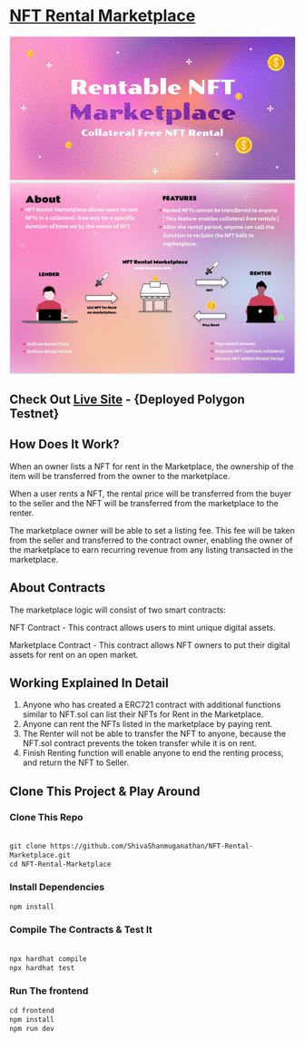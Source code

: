 # [NFT Rental Marketplace](https://nft-rental-marketplace.netlify.app/) 
![alt text](rental_poster1.JPG)
![alt text](rental_poster.JPG)

## Check Out [Live Site](https://nft-rental-marketplace.netlify.app/) - {Deployed Polygon Testnet}


## How Does It Work?

When an owner lists a NFT for rent in the Marketplace, the ownership of the item will be transferred from the owner to the marketplace.

When a user rents a NFT, the rental price will be transferred from the buyer to the seller and the NFT will be transferred from the marketplace to the renter.

The marketplace owner will be able to set a listing fee. This fee will be taken from the seller and transferred to the contract owner, enabling the owner of the marketplace to earn recurring revenue from any listing transacted in the marketplace.

## About Contracts
The marketplace logic will consist of two smart contracts:

NFT Contract - This contract allows users to mint unique digital assets.

Marketplace Contract - This contract allows NFT owners to put their digital assets for rent on an open market.

## Working Explained In Detail
1. Anyone who has created a ERC721 contract with additional functions similar to NFT.sol can list their NFTs for Rent in the Marketplace.
2. Anyone can rent the NFTs listed in the marketplace by paying rent.
3. The Renter will not be able to transfer the NFT to anyone, because the NFT.sol contract prevents the token transfer while it is on rent.
4. Finish Renting function will enable anyone to end the renting process, and return the NFT to Seller. 


## Clone This Project & Play Around


### Clone This Repo
```shell

git clone https://github.com/ShivaShanmuganathan/NFT-Rental-Marketplace.git
cd NFT-Rental-Marketplace

```

### Install Dependencies

``` shell
npm install
```

### Compile The Contracts & Test It

``` shell

npx hardhat compile
npx hardhat test

```

### Run The frontend

``` shell
cd frontend
npm install
npm run dev
```